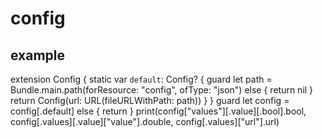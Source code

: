 # config

## example

extension Config {
    static var `default`: Config? {
        guard let path = Bundle.main.path(forResource: "config", ofType: "json") else { return nil }
        return Config(url: URL(fileURLWithPath: path))
    }
}
guard let config = config[.default] else { return }
print(config["values"][.value][.bool].bool,
      config[.values][.value]["value"].double,
      config[.values]["url"].url)
